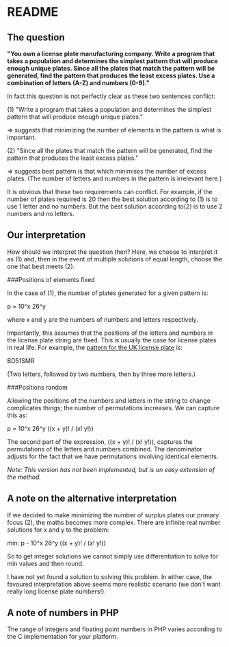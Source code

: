 README
======

The question
------------

**"You own a license plate manufacturing company. Write a program that takes a population and determines the simplest pattern that will produce enough unique plates. Since all the plates that match the pattern will be generated, find the pattern that produces the least excess plates. Use a combination of letters (A-Z) and numbers (0-9)."**

In fact this question is not perfectly clear as these two sentences conflict:

(1)  "Write a program that takes a population and determines the simplest pattern that will produce enough unique plates."

 => suggests that minimizing the number of elements in the pattern is what is important.

(2)  "Since all the plates that match the pattern will be generated, find the pattern that produces the least excess plates."

=> suggests best pattern is that which minimises the number of excess plates. (The number of letters and numbers in the pattern is irrelevant here.)

It is obvious that these two requirements can conflict. For example, if the number of plates required is 20 then the best solution according to (1) is to use 1 letter and no numbers. But the best solution according to(2) is to use 2 numbers and no letters.

Our interpretation
------------------

How should we interpret the question then? Here, we choose to interpret it as (1) and, then in the event of multiple solutions of equal length, choose the one that best meets (2).

###Positions of elements fixed

In the case of (1), the number of plates generated for a given pattern is:

p = 10^x 26^y

where x and y are the numbers of numbers and letters respectively.

Importantly, this assumes that the positions of the letters and numbers in the license plate string are fixed. This is usually the case for license plates in real life. For example, the [pattern for the UK license plate](https://upload.wikimedia.org/wikipedia/commons/thumb/6/6c/British_car_registration_plate_labels.svg/551px-British_car_registration_plate_labels.svg.png) is:

BD51SMR

(Two letters, followed by two numbers, then by three more letters.)

###Positions random

Allowing the positions of the numbers and letters in the string to change complicates things; the number of permutations increases. We can capture this as:

p = 10^x 26^y ((x + y)! / (x! y!))

The second part of the expression, ((x + y)! / (x! y!)), captures the permutations of the letters and numbers combined. The denominator adjusts for the fact that we have permutations involving identical elements.

*Note: This version has not been implemented, but is an easy extension of the method.*

A note on the alternative interpretation
--------------------------

If we decided to make minimizing the number of surplus plates our primary focus (2), the maths becomes more complex. There are infinite real number solutions for x and y to the problem:

min:    p - 10^x 26^y ((x + y)! / (x! y!))

So to get integer solutions we cannot simply use differentiation to solve for min values and then round.

I have not yet found a solution to solving this problem. In either case, the favoured interpretation above seems more realistic scenario (we don't want really long license plate numbers!).

A note of numbers in PHP
------------------------

The range of integers and floating point numbers in PHP varies according to the
C implementation for your platform.